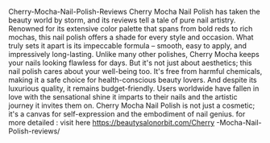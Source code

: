 Cherry-Mocha-Nail-Polish-Reviews
Cherry Mocha Nail Polish has taken the beauty world by storm, and its reviews tell a tale of pure nail artistry. 
Renowned for its extensive color palette that spans from bold reds to rich mochas, this nail polish offers a shade for every style and occasion. What truly sets it apart is its impeccable formula – smooth, easy to apply, and impressively long-lasting.
Unlike many other polishes, Cherry Mocha keeps your nails looking flawless for days. But it's not just about aesthetics; this nail polish cares about your well-being too. It's free from harmful chemicals, making it a safe choice for health-conscious beauty lovers. And despite its luxurious quality, it remains budget-friendly. Users worldwide have fallen in love with the sensational shine it imparts to their nails and the artistic journey it invites them on. Cherry Mocha Nail Polish is not just a cosmetic; it's a canvas for self-expression and the embodiment of nail genius.
for more detailed : visit here
https://beautysalonorbit.com/Cherry -Mocha-Nail-Polish-reviews/
